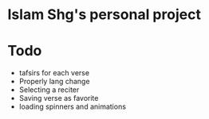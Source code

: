 # Islam Shg's personal project


# Todo
- tafsirs for each verse
- Properly lang change
- Selecting a reciter
- Saving verse as favorite
- loading spinners and animations